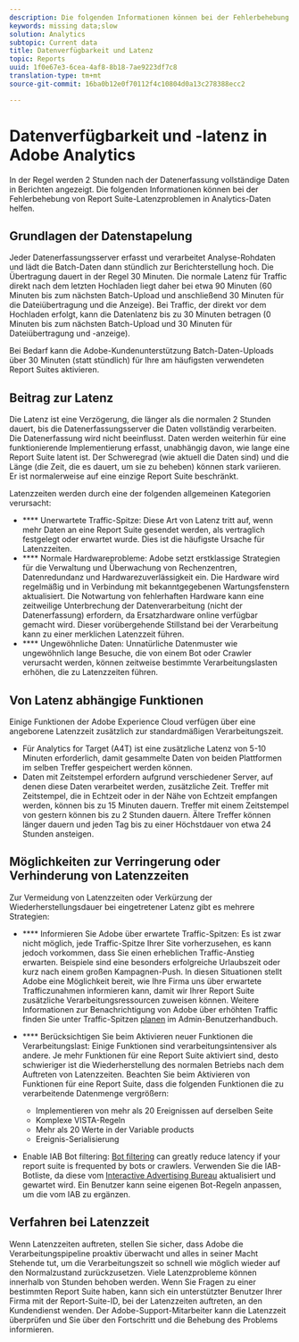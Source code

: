 ```yaml
---
description: Die folgenden Informationen können bei der Fehlerbehebung von Report Suite-Latenzproblemen in Analytics-Daten helfen.
keywords: missing data;slow
solution: Analytics
subtopic: Current data
title: Datenverfügbarkeit und Latenz
topic: Reports
uuid: 1f0e67e3-6cea-4af8-8b18-7ae9223df7c8
translation-type: tm+mt
source-git-commit: 16ba0b12e0f70112f4c10804d0a13c278388ecc2

---
```



# Datenverfügbarkeit und -latenz in Adobe Analytics

In der Regel werden 2 Stunden nach der Datenerfassung vollständige Daten in Berichten angezeigt. Die folgenden Informationen können bei der Fehlerbehebung von Report Suite-Latenzproblemen in Analytics-Daten helfen.

## Grundlagen der Datenstapelung

Jeder Datenerfassungsserver erfasst und verarbeitet Analyse-Rohdaten und lädt die Batch-Daten dann stündlich zur Berichterstellung hoch. Die Übertragung dauert in der Regel 30 Minuten. Die normale Latenz für Traffic direkt nach dem letzten Hochladen liegt daher bei etwa 90 Minuten (60 Minuten bis zum nächsten Batch-Upload und anschließend 30 Minuten für die Dateiübertragung und die Anzeige). Bei Traffic, der direkt vor dem Hochladen erfolgt, kann die Datenlatenz bis zu 30 Minuten betragen (0 Minuten bis zum nächsten Batch-Upload und 30 Minuten für Dateiübertragung und -anzeige).

Bei Bedarf kann die Adobe-Kundenunterstützung Batch-Daten-Uploads über 30 Minuten (statt stündlich) für Ihre am häufigsten verwendeten Report Suites aktivieren.

## Beitrag zur Latenz

Die Latenz ist eine Verzögerung, die länger als die normalen 2 Stunden dauert, bis die Datenerfassungsserver die Daten vollständig verarbeiten. Die Datenerfassung wird nicht beeinflusst. Daten werden weiterhin für eine funktionierende Implementierung erfasst, unabhängig davon, wie lange eine Report Suite latent ist. Der Schweregrad (wie aktuell die Daten sind) und die Länge (die Zeit, die es dauert, um sie zu beheben) können stark variieren. Er ist normalerweise auf eine einzige Report Suite beschränkt.

Latenzzeiten werden durch eine der folgenden allgemeinen Kategorien verursacht:

* **** Unerwartete Traffic-Spitze: Diese Art von Latenz tritt auf, wenn mehr Daten an eine Report Suite gesendet werden, als vertraglich festgelegt oder erwartet wurde. Dies ist die häufigste Ursache für Latenzzeiten.
* **** Normale Hardwareprobleme: Adobe setzt erstklassige Strategien für die Verwaltung und Überwachung von Rechenzentren, Datenredundanz und Hardwarezuverlässigkeit ein. Die Hardware wird regelmäßig und in Verbindung mit bekanntgegebenen Wartungsfenstern aktualisiert. Die Notwartung von fehlerhaften Hardware kann eine zeitweilige Unterbrechung der Datenverarbeitung (nicht der Datenerfassung) erfordern, da Ersatzhardware online verfügbar gemacht wird. Dieser vorübergehende Stillstand bei der Verarbeitung kann zu einer merklichen Latenzzeit führen.
* **** Ungewöhnliche Daten: Unnatürliche Datenmuster wie ungewöhnlich lange Besuche, die von einem Bot oder Crawler verursacht werden, können zeitweise bestimmte Verarbeitungslasten erhöhen, die zu Latenzzeiten führen.

## Von Latenz abhängige Funktionen

Einige Funktionen der Adobe Experience Cloud verfügen über eine angeborene Latenzzeit zusätzlich zur standardmäßigen Verarbeitungszeit.

* Für Analytics for Target (A4T) ist eine zusätzliche Latenz von 5-10 Minuten erforderlich, damit gesammelte Daten von beiden Plattformen im selben Treffer gespeichert werden können.
* Daten mit Zeitstempel erfordern aufgrund verschiedener Server, auf denen diese Daten verarbeitet werden, zusätzliche Zeit. Treffer mit Zeitstempel, die in Echtzeit oder in der Nähe von Echtzeit empfangen werden, können bis zu 15 Minuten dauern. Treffer mit einem Zeitstempel von gestern können bis zu 2 Stunden dauern. Ältere Treffer können länger dauern und jeden Tag bis zu einer Höchstdauer von etwa 24 Stunden ansteigen.

## Möglichkeiten zur Verringerung oder Verhinderung von Latenzzeiten

Zur Vermeidung von Latenzzeiten oder Verkürzung der Wiederherstellungsdauer bei eingetretener Latenz gibt es mehrere Strategien:

* **** Informieren Sie Adobe über erwartete Traffic-Spitzen: Es ist zwar nicht möglich, jede Traffic-Spitze Ihrer Site vorherzusehen, es kann jedoch vorkommen, dass Sie einen erheblichen Traffic-Anstieg erwarten. Beispiele sind eine besonders erfolgreiche Urlaubszeit oder kurz nach einem großen Kampagnen-Push. In diesen Situationen stellt Adobe eine Möglichkeit bereit, wie Ihre Firma uns über erwartete Trafficzunahmen informieren kann, damit wir Ihrer Report Suite zusätzliche Verarbeitungsressourcen zuweisen können. Weitere Informationen zur Benachrichtigung von Adobe über erhöhten Traffic finden Sie unter Traffic-Spitzen [planen](/help/admin/c-traffic-management/t-traffic-schedule-spike.md) im Admin-Benutzerhandbuch.
* **** Berücksichtigen Sie beim Aktivieren neuer Funktionen die Verarbeitungslast: Einige Funktionen sind verarbeitungsintensiver als andere. Je mehr Funktionen für eine Report Suite aktiviert sind, desto schwieriger ist die Wiederherstellung des normalen Betriebs nach dem Auftreten von Latenzzeiten. Beachten Sie beim Aktivieren von Funktionen für eine Report Suite, dass die folgenden Funktionen die zu verarbeitende Datenmenge vergrößern:

   * Implementieren von mehr als 20 Ereignissen auf derselben Seite
   * Komplexe VISTA-Regeln
   * Mehr als 20 Werte in der Variable products
   * Ereignis-Serialisierung

* Enable IAB Bot filtering: [Bot filtering](https://marketing.adobe.com/resources/help/en_US/admin/c_bot_rules.html) can greatly reduce latency if your report suite is frequented by bots or crawlers. Verwenden Sie die IAB-Botliste, da diese vom [Interactive Advertising Bureau](https://www.iab.net/about_the_iab) aktualisiert und gewartet wird. Ein Benutzer kann seine eigenen Bot-Regeln anpassen, um die vom IAB zu ergänzen.

## Verfahren bei Latenzzeit

Wenn Latenzzeiten auftreten, stellen Sie sicher, dass Adobe die Verarbeitungspipeline proaktiv überwacht und alles in seiner Macht Stehende tut, um die Verarbeitungszeit so schnell wie möglich wieder auf den Normalzustand zurückzusetzen. Viele Latenzprobleme können innerhalb von Stunden behoben werden. Wenn Sie Fragen zu einer bestimmten Report Suite haben, kann sich ein unterstützter Benutzer Ihrer Firma mit der Report-Suite-ID, bei der Latenzzeiten auftreten, an den Kundendienst wenden. Der Adobe-Support-Mitarbeiter kann die Latenzzeit überprüfen und Sie über den Fortschritt und die Behebung des Problems informieren.
